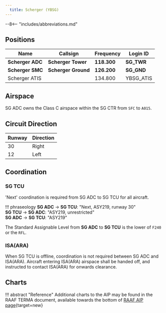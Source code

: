 ```yaml
---
  title: Scherger (YBSG)
---
```


--8<-- "includes/abbreviations.md"

## Positions

| Name               | Callsign       | Frequency        | Login ID              |
| ------------------ | -------------- | ---------------- | --------------------------------------|
| **Scherger ADC**    | **Scherger Tower**  | **118.300**         | **SG_TWR**        |
| **Scherger SMC**    | **Scherger Ground**  | **126.200**      | **SG_GND**        |
| Scherger ATIS    |   | 134.800         | YBSG_ATIS       |

## Airspace
SG ADC owns the Class C airspace within the SG CTR from `SFC` to `A015`.

## Circuit Direction
| Runway | Direction |
| ------ | ----------|
| 30     | Right  |
| 12     | Left |

## Coordination
### SG TCU
'Next' coordination is required from SG ADC to SG TCU for all aircraft.

!!! phraseology
    <span class="hotline">**SG ADC** -> **SG TCU**</span>: "Next, ASY219, runway 30"  
    <span class="hotline">**SG TCU** -> **SG ADC**</span>: "ASY219, unrestricted"  
    <span class="hotline">**SG ADC** -> **SG TCU**</span>: "ASY219"  

The Standard Assignable Level from  **SG ADC** to **SG TCU** is the lower of `F240` or the `RFL`.

### ISA(ARA)
When SG TCU is offline, coordination is not required between SG ADC and ISA(ARA). Aircraft entering ISA(ARA) airspace shall be handed off, and instructed to contact ISA(ARA) for onwards clearance.

## Charts
!!! abstract "Reference"
    Additional charts to the AIP may be found in the RAAF TERMA document, available towards the bottom of [RAAF AIP page](https://ais-af.airforce.gov.au/australian-aip){target=new}